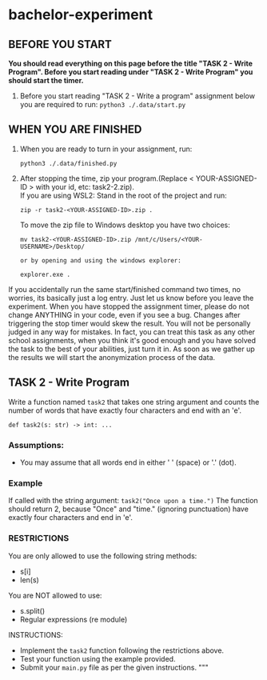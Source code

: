 # bachelor-experiment


## BEFORE YOU START

**You should read everything on this page before the title "TASK 2 - Write Program". Before you start reading under "TASK 2 - Write Program" you should start the timer.**

1. Before you start reading "TASK 2 - Write a program" assignment below you are required to run: 
    `python3 ./.data/start.py`

## WHEN YOU ARE FINISHED

1. When you are ready to turn in your assignment, run:
    ```
    python3 ./.data/finished.py
    ``` 

2. After stopping the time, zip your program.(Replace < YOUR-ASSIGNED-ID > with your id, etc: task2-2.zip).   
   If you are using WSL2: Stand in the root of the project and run:
    ```
    zip -r task2-<YOUR-ASSIGNED-ID>.zip . 
    ```
    To move the zip file to Windows desktop you have two choices:
    ```
    mv task2-<YOUR-ASSIGNED-ID>.zip /mnt/c/Users/<YOUR-USERNAME>/Desktop/

    or by opening and using the windows explorer:

    explorer.exe .
    
    ```
If you accidentally run the same start/finished command two times, no worries, its basically just a log entry. Just let us know before you leave the experiment. When you have stopped the assignment timer, please do not change ANYTHING in your code, even if you see a bug. Changes after triggering the stop timer would skew the result. You will not be personally judged in any way for mistakes. In fact, you can treat this task as any other school assignments, when you think it's good enough and you have solved the task to the best of your abilities, just turn it in.
As soon as we gather up the results we will start the anonymization process of the data.

## TASK 2 - Write Program

Write a function named `task2` that takes one string argument and counts the number of words 
that have exactly four characters and end with an 'e'.
```
def task2(s: str) -> int: ...
```

### Assumptions:
- You may assume that all words end in either ' ' (space) or '.' (dot).

### Example
If called with the string argument:
    `task2("Once upon a time.")`
The function should return 2, because "Once" and "time." (ignoring punctuation) 
have exactly four characters and end in 'e'.

### RESTRICTIONS
You are only allowed to use the following string methods:
- s[i]
- len(s)

You are NOT allowed to use:
- s.split() 
- Regular expressions (re module)

INSTRUCTIONS:
- Implement the `task2` function following the restrictions above.
- Test your function using the example provided.
- Submit your `main.py` file as per the given instructions.
"""
